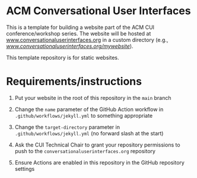 # ACM Conversational User Interfaces

This is a template for building a website part of the ACM CUI conference/workshop series. The website will be hosted at www.conversationaluserinterfaces.org in a custom directory (e.g., _www.conversationaluserinterfaces.org/mywebsite_).

This template repository is for static websites.

# Requirements/instructions

1. Put your website in the root of this repository in the `main` branch

2. Change the `name` parameter of the GitHub Action workflow in `.github/workflows/jekyll.yml` to something appropriate

3. Change the `target-directory` parameter in `.github/workflows/jekyll.yml` (no forward slash at the start)

4. Ask the CUI Technical Chair to grant your repository permissions to push to the `conversationaluserinterfaces.org` repository

5. Ensure Actions are enabled in this repository in the GitHub repository settings